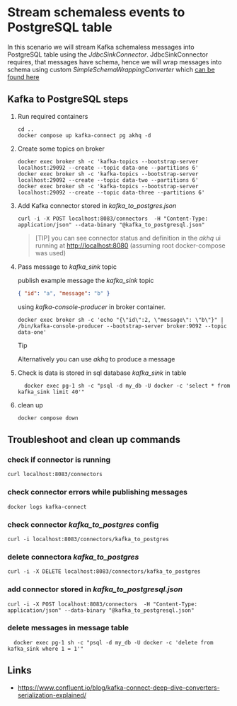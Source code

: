 # Stream schemaless events to PostgreSQL table

<!-- markdownlint-configure-file { "MD013": { "line_length": 150} } -->

In this scenario we will stream Kafka schemaless messages into PostgreSQL table
using the _JdbcSinkConnector_.
JdbcSinkConnector requires, that messages have schema, hence we will wrap messages
into schema using custom _SimpleSchemaWrappingConverter_ which [can be found here](https://github.com/tomaszkubacki/schema_wrapping)

## Kafka to PostgreSQL steps

1. Run required containers

   ```shell
   cd ..
   docker compose up kafka-connect pg akhq -d
   ```

2. Create some topics on broker

   ```shell
   docker exec broker sh -c 'kafka-topics --bootstrap-server localhost:29092 --create --topic data-one --partitions 6'
   docker exec broker sh -c 'kafka-topics --bootstrap-server localhost:29092 --create --topic data-two --partitions 6'
   docker exec broker sh -c 'kafka-topics --bootstrap-server localhost:29092 --create --topic data-three --partitions 6'
   ```

3. Add Kafka connector stored in _kafka_to_postgres.json_

   ```shell
   curl -i -X POST localhost:8083/connectors  -H "Content-Type: application/json" --data-binary "@kafka_to_postgresql.json"
   ```

   > [TIP]
   > you can see connector status and definition in the _akhq_ ui
   > running at <http://localhost:8080> (assuming root docker-compose was used)

4. Pass message to _kafka_sink_ topic

   publish example message the _kafka_sink_ topic

   ```json
   { "id": "a", "message": "b" }
   ```

   using _kafka-console-producer_ in broker container.

   ```shell
   docker exec broker sh -c 'echo "{\"id\":2, \"message\": \"b\"}" | /bin/kafka-console-producer --bootstrap-server broker:9092 --topic data-one'
   ```

   > [!TIP]
   > Alternatively you can use _akhq_ to produce a message

5. Check is data is stored in sql database _kafka_sink_ in table

   ```shell
     docker exec pg-1 sh -c "psql -d my_db -U docker -c 'select * from kafka_sink limit 40'"
   ```

6. clean up

   ```shell
   docker compose down
   ```

## Troubleshoot and clean up commands

### check if connector is running

```shell
curl localhost:8083/connectors
```

### check connector errors while publishing messages

```shell
docker logs kafka-connect
```

### check connector _kafka_to_postgres_ config

```shell
curl -i localhost:8083/connectors/kafka_to_postgres
```

### delete connectora _kafka_to_postgres_

```shell
curl -i -X DELETE localhost:8083/connectors/kafka_to_postgres
```

### add connector stored in _kafka_to_postgresql.json_

```shell
curl -i -X POST localhost:8083/connectors  -H "Content-Type: application/json" --data-binary "@kafka_to_postgresql.json"
```

### delete messages in message table

```shell
  docker exec pg-1 sh -c "psql -d my_db -U docker -c 'delete from kafka_sink where 1 = 1'"
```

## Links

- <https://www.confluent.io/blog/kafka-connect-deep-dive-converters-serialization-explained/>
